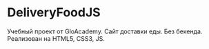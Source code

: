 # DeliveryFoodJS
Учебный проект от GloAcademy. Сайт доставки еды. Без бекенда. Реализован на HTML5, CSS3, JS.
